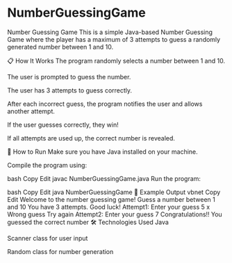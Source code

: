 # NumberGuessingGame

Number Guessing Game
This is a simple Java-based Number Guessing Game where the player has a maximum of 3 attempts to guess a randomly generated number between 1 and 10.

📋 How It Works
The program randomly selects a number between 1 and 10.

The user is prompted to guess the number.

The user has 3 attempts to guess correctly.

After each incorrect guess, the program notifies the user and allows another attempt.

If the user guesses correctly, they win!

If all attempts are used up, the correct number is revealed.

🚀 How to Run
Make sure you have Java installed on your machine.

Compile the program using:

bash
Copy
Edit
javac NumberGuessingGame.java
Run the program:

bash
Copy
Edit
java NumberGuessingGame
🧠 Example Output
vbnet
Copy
Edit
Welcome to the number guessing game!
Guess a number between 1 and 10
You have 3 attempts. Good luck!
Attempt1: Enter your guess
5
x Wrong guess
Try again
Attempt2: Enter your guess
7
Congratulations!! You guessed the correct number
🛠 Technologies Used
Java

Scanner class for user input

Random class for number generation
